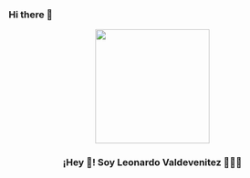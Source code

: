 ### Hi there 👋



<p align="center" width="300">
   <img align="center" width="200" src="" />
   <h3 align="center">¡Hey 👋! Soy Leonardo Valdevenitez 👨🏻‍💻</h3>
</p>






